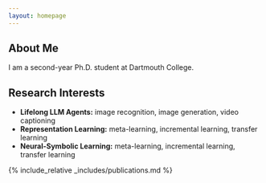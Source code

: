 ```yaml
---
layout: homepage
---
```


## About Me

I am a second-year Ph.D. student at Dartmouth College.

## Research Interests

- **Lifelong LLM Agents:** image recognition, image generation, video captioning
- **Representation Learning:** meta-learning, incremental learning, transfer learning
- **Neural-Symbolic Learning:** meta-learning, incremental learning, transfer learning

<!-- ## News

- **[Feb. 2020]** Our paper about incremental learning is accepted to CVPR 2020.
- **[Feb. 2020]** We will host the ACM Multimedia Asia 2020 conference in Singapore!
- **[Sept. 2019]** Our paper about few-shot learning is accepted to NeurIPS 2019.
- **[Mar. 2019]** Our paper about few-shot learning is accepted to CVPR 2019. -->

{% include_relative _includes/publications.md %}

<!-- {% include_relative _includes/services.md %} -->
